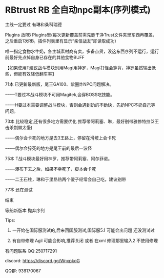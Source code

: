 # RBtrust RB 全自动npc副本(序列模式)


主线一定要过 有琳和桑科瑞德

Plugins 放RB Plugins里(每次更新覆盖前需先删干净Trust文件夹里东西再覆盖，之后重启1次RB，插件列表里有显示“亲信战友”即读取成功）

唯一指定食物水牛奶，各主城素材商有卖，多备点货，没这东西序列不运行，运行前最好先点掉自身已存在的其他食物BUFF

【如果使用T建议战斗模块别用Magi用神罗，Magi打怪会穿背，神罗虽然输出低些，但能有效降低翻车率】

71本 已更新最新版，尾王GA100、紫圈炸NPC问题解决。      

-----T要过本战斗模块不可用Magitek,会穿BOSS吃技能。

-----H要过本需要调整战斗模块，否则会遇到奶的不勤快，先奶NPC不奶自己等问题。

73本 比较稳定,还有很多地方需要优化   推荐带阿莉塞、琳，最好别带雅修特拉(2王击杀荆棘太慢)
     
-----偶尔会卡死的地方是去3王路上，停留在滑坡上会卡死
     
-----偶尔会猝死的地方是尾王前的最后一波怪
     
75本 T战斗模块最好用神罗，推荐带阿莉塞、阿尔菲诺。

-----瀑布下去之后，如果不幸死了，脚本会卡死

-----二王石柱，琳和于里昂热两个傻子经常会自己吃，建议别带

77本 还在测试

结束

等船新版本 抛弃序列

Tips:

1) 一开始在国际服测试的,后来回国服测试,国际服5.1 可能会出问题 还没测试过

2) 有自带修理 Agil 可能会影响,推荐关闭 或者 在xml 修理那里输入2 不使用修理


有问题联系 QQ:250717291

discord: https://discord.gg/WqxpkqG

QQ群: 938170067 
